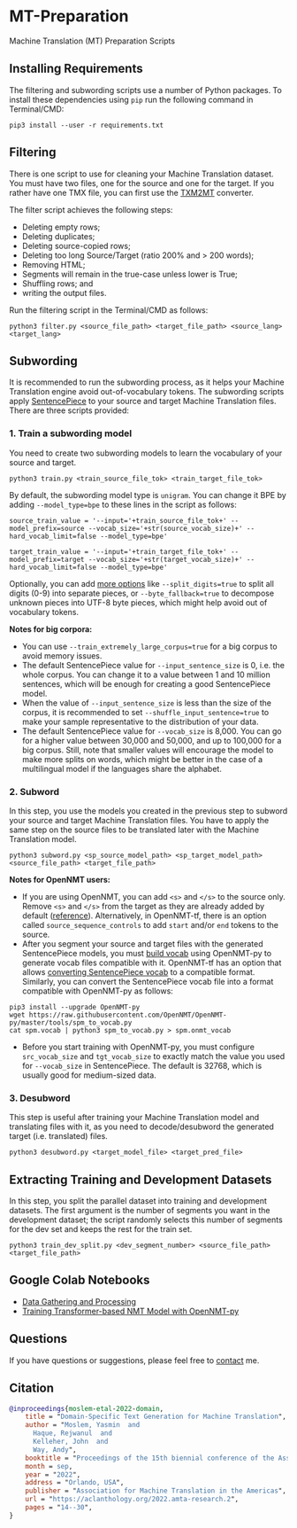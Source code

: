 # MT-Preparation
Machine Translation (MT) Preparation Scripts

## Installing Requirements

The filtering and subwording scripts use a number of Python packages. To install these dependencies using `pip` run the following command in Terminal/CMD:

```
pip3 install --user -r requirements.txt
```

## Filtering
There is one script to use for cleaning your Machine Translation dataset. You must have two files, one for the source and one for the target. If you rather have one TMX file, you can first use the [TXM2MT](https://github.com/ymoslem/file-converters) converter.

The filter script achieves the following steps:
* Deleting empty rows;
* Deleting duplicates;
* Deleting source-copied rows;
* Deleting too long Source/Target (ratio 200% and > 200 words);
* Removing HTML;
* Segments will remain in the true-case unless lower is True;
* Shuffling rows; and
* writing the output files.

Run the filtering script in the Terminal/CMD as follows:
```
python3 filter.py <source_file_path> <target_file_path> <source_lang> <target_lang>
```

## Subwording

It is recommended to run the subwording process, as it helps your Machine Translation engine avoid out-of-vocabulary tokens. The subwording scripts apply [SentencePiece](https://github.com/google/sentencepiece) to your source and target Machine Translation files. There are three scripts provided:

### 1. Train a subwording model

You need to create two subwording models to learn the vocabulary of your source and target.

```
python3 train.py <train_source_file_tok> <train_target_file_tok>
```

By default, the subwording model type is `unigram`. You can change it BPE by adding `--model_type=bpe` to these lines in the script as follows:

```
source_train_value = '--input='+train_source_file_tok+' --model_prefix=source --vocab_size='+str(source_vocab_size)+' --hard_vocab_limit=false --model_type=bpe'
```

```
target_train_value = '--input='+train_target_file_tok+' --model_prefix=target --vocab_size='+str(target_vocab_size)+' --hard_vocab_limit=false --model_type=bpe'
```

Optionally, you can add [more options](https://github.com/google/sentencepiece/blob/master/doc/options.md) like `--split_digits=true` to split all digits (0-9) into separate pieces, or `--byte_fallback=true` to decompose unknown pieces into UTF-8 byte pieces, which might help avoid out of vocabulary tokens. 

**Notes for big corpora:**

* You can use `--train_extremely_large_corpus=true` for a big corpus to avoid memory issues.
* The default SentencePiece value for `--input_sentence_size` is 0, i.e. the whole corpus. You can change it to a value between 1 and 10 million sentences, which will be enough for creating a good SentencePiece model.
* When the value of `--input_sentence_size` is less than the size of the corpus, it is recommended to set `--shuffle_input_sentence=true` to make your sample representative to the distribution of your data.
* The default SentencePiece value for `--vocab_size` is 8,000. You can go for a higher value between 30,000 and 50,000, and up to 100,000 for a big corpus. Still, note that smaller values will encourage the model to make more splits on words, which might be better in the case of a multilingual model if the languages share the alphabet.

### 2. Subword

In this step, you use the models you created in the previous step to subword your source and target Machine Translation files. You have to apply the same step on the source files to be translated later with the Machine Translation model.

```
python3 subword.py <sp_source_model_path> <sp_target_model_path> <source_file_path> <target_file_path>
```

**Notes for OpenNMT users:**

* If you are using OpenNMT, you can add `<s>` and `</s>` to the source only. Remove `<s>` and `</s>` from the target as they are already added by default ([reference](https://forum.opennmt.net/t/end-and-start-tokens/4570/2)). Alternatively, in OpenNMT-tf, there is an option called `source_sequence_controls` to add `start` and/or `end` tokens to the source.
* After you segment your source and target files with the generated SentencePiece models, you must [build vocab](https://opennmt.net/OpenNMT-py/options/build_vocab.html) using OpenNMT-py to generate vocab files compatible with it. OpenNMT-tf has an option that allows [converting SentencePiece vocab](https://opennmt.net/OpenNMT-tf/vocabulary.html#convert-a-sentencepiece-vocabulary-to-opennmt-tf) to a compatible format. Similarly, you can convert the SentencePiece vocab file into a format compatible with OpenNMT-py as follows:
```
pip3 install --upgrade OpenNMT-py
wget https://raw.githubusercontent.com/OpenNMT/OpenNMT-py/master/tools/spm_to_vocab.py
cat spm.vocab | python3 spm_to_vocab.py > spm.onmt_vocab
```
* Before you start training with OpenNMT-py, you must configure `src_vocab_size` and `tgt_vocab_size` to exactly match the value you used for `--vocab_size` in SentencePiece. The default is 32768, which is usually good for medium-sized data.


### 3. Desubword

This step is useful after training your Machine Translation model and translating files with it, as you need to decode/desubword the generated target (i.e. translated) files.

```
python3 desubword.py <target_model_file> <target_pred_file>
```


## Extracting Training and Development Datasets

In this step, you split the parallel dataset into training and development datasets. The first argument is the number of segments you want in the development dataset; the script randomly selects this number of segments for the dev set and keeps the rest for the train set.

```
python3 train_dev_split.py <dev_segment_number> <source_file_path> <target_file_path>
```


## Google Colab Notebooks

* [Data Gathering and Processing](https://colab.research.google.com/drive/1rsFPnAQu9-_A6e2Aw9JYK3C8mXx9djsF)
* [Training Transformer-based NMT Model with OpenNMT-py](https://colab.research.google.com/drive/1HU8YKp52njmjtROjN-UNneTu0oYxYg9i)


## Questions
If you have questions or suggestions, please feel free to [contact](https://blog.machinetranslation.io/contact/) me.


## Citation

```bibtex
@inproceedings{moslem-etal-2022-domain,
    title = "Domain-Specific Text Generation for Machine Translation",
    author = "Moslem, Yasmin  and
      Haque, Rejwanul  and
      Kelleher, John  and
      Way, Andy",
    booktitle = "Proceedings of the 15th biennial conference of the Association for Machine Translation in the Americas (Volume 1: Research Track)",
    month = sep,
    year = "2022",
    address = "Orlando, USA",
    publisher = "Association for Machine Translation in the Americas",
    url = "https://aclanthology.org/2022.amta-research.2",
    pages = "14--30",
}
```

